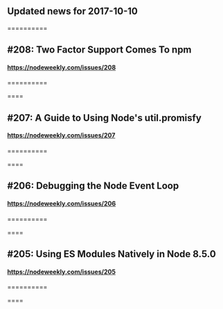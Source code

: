 ## Updated news for 2017-10-10 

==========
## #208: Two Factor Support Comes To npm
#### https://nodeweekly.com/issues/208

==========

====
## #207: A Guide to Using Node's util.promisfy
#### https://nodeweekly.com/issues/207

==========

====
## #206: Debugging the Node Event Loop
#### https://nodeweekly.com/issues/206

==========

====
## #205: Using ES Modules Natively in Node 8.5.0
#### https://nodeweekly.com/issues/205

==========

====
